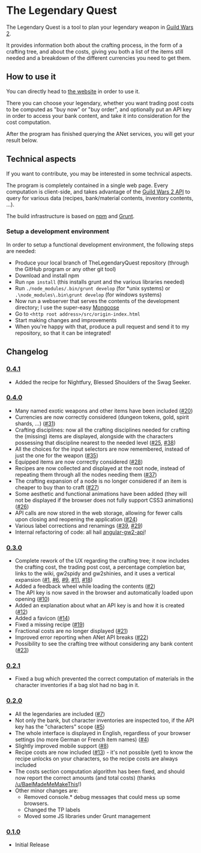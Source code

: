 # The Legendary Quest
The Legendary Quest is a tool to plan your legendary weapon in [Guild Wars 2](http://www.guildwars2.com).

It provides information both about the crafting process, in the form of a crafting tree,
and about the costs, giving you both a list of the items still needed and a breakdown of the
different currencies you need to get them.

## How to use it
You can directly head to [the website](http://redglow.github.io/TheLegendaryQuest/) in order to use it.

There you can choose your legendary, whether you want trading post costs to be computed as "buy now" or "buy order",
and optionally put an API key in order to access your bank content, and take it into consideration
for the cost computation.

After the program has finished querying the ANet services, you will get your result
below.

## Technical aspects
If you want to contribute, you may be interested in some technical aspects.

The program is completely contained in a single web page. Every computation is client-side, and takes advantage
of the [Guild Wars 2 API](wiki.guildwars2.com/wiki/API:2) to query for various data (recipes, bank/material
contents, inventory contents, ...).

The build infrastructure is based on [npm](https://www.npmjs.com/) and [Grunt](http://gruntjs.com/).

### Setup a development environment

In order to setup a functional development environment, the following steps are needed:

* Produce your local branch of TheLegendaryQuest repository (through the GitHub program or any other git tool)
* Download and install npm
* Run `npm install` (this installs grunt and the various libraries needed)
* Run `./node_modules/.bin/grunt develop` (for *unix systems) or `.\node_modules\.bin\grunt develop` (for windows systems)
* Now run a webserver that serves the contents of the development directory;  I use the super-easy [Mongoose](https://code.google.com/p/mongoose/)
* Go to `<http root address>/src/origin-index.html`
* Start making changes and improvements
* When you're happy with that, produce a pull request and send it to my repository, so that it can be integrated!

## Changelog

### [0.4.1](https://www.reddit.com/r/Guildwars2/comments/3lew32/the_legendary_quest_v_040/)

* Added the recipe for Nightfury, Blessed Shoulders of the Swag Seeker.

### [0.4.0](https://www.reddit.com/r/Guildwars2/comments/3lew32/the_legendary_quest_v_040/)

* Many named exotic weapons and other items have been included ([#20](https://github.com/RedGlow/TheLegendaryQuest/issues/20))
* Currencies are now correctly considered (dungeon tokens, gold, spirit shards, ...) ([#31](https://github.com/RedGlow/TheLegendaryQuest/issues/31))
* Crafting disciplines: now all the crafting disciplines needed for crafting the (missing) items are displayed, alongside with the 
  characters possessing that discipline nearest to the needed level ([#25](https://github.com/RedGlow/TheLegendaryQuest/issues/25), [#38](https://github.com/RedGlow/TheLegendaryQuest/issues/38))
* All the choices for the input selectors are now remembered, instead of just the one for the weapon ([#35](https://github.com/RedGlow/TheLegendaryQuest/issues/35))
* Equipped items are now correctly considered ([#28](https://github.com/RedGlow/TheLegendaryQuest/issues/28))
* Recipes are now collected and displayed at the root node, instead of repeating them through all the nodes needing them ([#37](https://github.com/RedGlow/TheLegendaryQuest/issues/37))
* The crafting expansion of a node is no longer considered if an item is cheaper to buy than to craft ([#27](https://github.com/RedGlow/TheLegendaryQuest/issues/27))
* Some aesthetic and functional animations have been added (they will not be displayed if the browser does not fully
  support CSS3 animations) ([#26](https://github.com/RedGlow/TheLegendaryQuest/issues/26))
* API calls are now stored in the web storage, allowing for fewer calls upon closing and reopening the application ([#24](https://github.com/RedGlow/TheLegendaryQuest/issues/24))
* Various label corrections and renamings ([#39](https://github.com/RedGlow/TheLegendaryQuest/issues/39), [#29](https://github.com/RedGlow/TheLegendaryQuest/issues/29))
* Internal refactoring of code: all hail [angular-gw2-api](http://www.npmjs.com/package/angular-gw2-api)!

### [0.3.0](https://www.reddit.com/r/Guildwars2/comments/3fr694/the_legendary_quest_v_030/)

* Complete rework of the UX regarding the crafting tree; it now includes the crafting cost, the trading post cost,
  a percentage completion bar, links to the wiki, gw2spidy and gw2shinies, and it uses a vertical expansion
  ([#1](https://github.com/RedGlow/TheLegendaryQuest/issues/1), [#6](https://github.com/RedGlow/TheLegendaryQuest/issues/6),
  [#9](https://github.com/RedGlow/TheLegendaryQuest/issues/9), [#11](https://github.com/RedGlow/TheLegendaryQuest/issues/11),
  [#18](https://github.com/RedGlow/TheLegendaryQuest/issues/18))
* Added a feedback wheel while loading the contents ([#2](https://github.com/RedGlow/TheLegendaryQuest/issues/2))
* The API key is now saved in the browser and automatically loaded upon opening ([#10](https://github.com/RedGlow/TheLegendaryQuest/issues/10))
* Added an explanation about what an API key is and how it is created ([#12](https://github.com/RedGlow/TheLegendaryQuest/issues/12))
* Added a favicon ([#14](https://github.com/RedGlow/TheLegendaryQuest/issues/14))
* Fixed a missing recipe ([#19](https://github.com/RedGlow/TheLegendaryQuest/issues/19))
* Fractional costs are no longer displayed ([#21](https://github.com/RedGlow/TheLegendaryQuest/issues/21))
* Improved error reporting when ANet API breaks ([#22](https://github.com/RedGlow/TheLegendaryQuest/issues/22))
* Possibility to see the crafting tree without considering any bank content ([#23](https://github.com/RedGlow/TheLegendaryQuest/issues/23))

### [0.2.1](https://www.reddit.com/r/Guildwars2/comments/3efvdt/the_legendary_quest_v_020/)

* Fixed a bug which prevented the correct computation of materials in the character inventories if a bag slot had no bag in it.

### [0.2.0](https://www.reddit.com/r/Guildwars2/comments/3efvdt/the_legendary_quest_v_020/)

* All the legendaries are included ([#7](https://github.com/RedGlow/TheLegendaryQuest/issues/7))
* Not only the bank, but character inventories are inspected too, if the API key has the "characters" scope ([#5](https://github.com/RedGlow/TheLegendaryQuest/issues/5))
* The whole interface is displayed in English, regardless of your browser settings (no more German or French item names) ([#4](https://github.com/RedGlow/TheLegendaryQuest/issues/4))
* Slightly improved mobile support ([#8](https://github.com/RedGlow/TheLegendaryQuest/issues/8))
* Recipe costs are now included ([#13](https://github.com/RedGlow/TheLegendaryQuest/issues/13)) - it's not possible (yet) to know the recipe unlocks on your characters, so the recipe costs are always included
* The costs section computation algorithm has been fixed, and should now report the correct amounts (and total costs) (thanks [/u/BaelMadeMeMakeThis](https://www.reddit.com/user/BaelMadeMeMakeThis)!)
* Other minor changes are:
  * Removed console.* debug messages that could mess up some browsers.
  * Changed the TP labels
  * Moved some JS libraries under Grunt management

### [0.1.0](https://www.reddit.com/r/Guildwars2/comments/3d6aic/the_legendary_quest_a_legendary_online_tracker/)

* Initial Release
